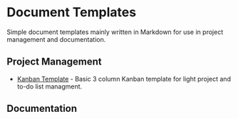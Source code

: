 # Document Templates
Simple document templates mainly written in Markdown for use in project management and documentation.

## Project Management
* [Kanban Template]( https://github.com/lotcom/docTemplates/kanbanTemplate.md ) - Basic 3 column Kanban template for light project and to-do list managment.

## Documentation
